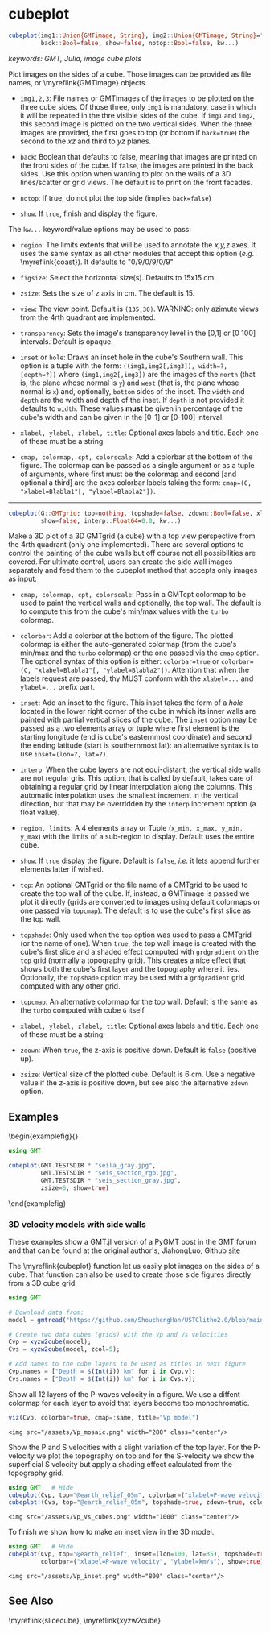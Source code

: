 # cubeplot

```julia
cubeplot(img1::Union{GMTimage, String}, img2::Union{GMTimage, String}="", img3::Union{GMTimage, String}="";
         back::Bool=false, show=false, notop::Bool=false, kw...)
```

*keywords: GMT, Julia, image cube plots*

Plot images on the sides of a cube. Those images can be provided as file names, or \myreflink{GMTimage} objects.

- `img1,2,3`: File names or GMTimages of the images to be plotted on the three cube sides. Of those three, only
  `img1` is mandatory, case in which it will be repeated in the thre visible sides of the cube. If `img1` and
  `img2`, this second image is plotted on the two vertical sides. When the three images are provided, the first
  goes to top (or bottom if `back=true`) the second to the *xz* and third to *yz* planes. 

- `back`: Boolean that defaults to false, meaning that images are printed on the front sides of the cube. If `false`,
  the images are printed in the back sides. Use this option when wanting to plot on the walls of a 3D lines/scatter
  or grid views. The default is to print on the front facades.

- `notop`: If true, do not plot the top side (implies `back=false`)

- `show`: If `true`, finish and display the figure.

The `kw...` keyword/value options may be used to pass:

- `region`: The limits extents that will be used to annotate the *x,y,z* axes. It uses the same syntax as all
  other modules that accept this option (*e.g.* \myreflink{coast}). It defaults to "0/9/0/9/0/9"

- `figsize`: Select the horizontal size(s). Defaults to 15x15 cm.

- `zsize`: Sets the size of *z* axis in cm. The default is 15.

- `view`: The view point. Default is `(135,30)`. WARNING: only azimute views from the 4rth quadrant are implemented.

- `transparency`: Sets the image's transparency level in the [0,1] or [0 100] intervals. Default is opaque.

- `inset` or `hole`: Draws an inset hole in the cube's Southern wall. This option is a tuple with the form:
  ``((img1,img2[,img3]), width=?, [depth=?])`` where ``(img1,img2[,img3])`` are the images of the `north`
  (that is, the plane whose normal is `y`) and `west` (that is, the plane whose normal is `x`)
  and, optionally, `bottom` sides of the inset. The `width` and `depth` are the width and depth of the inset.
  If `depth` is not provided it defaults to `width`. These values **must** be given in percentage of the cube's width
  and can be given in the [0-1] or [0-100] interval.

- `xlabel, ylabel, zlabel, title`: Optional axes labels and title. Each one of these must be a string.

- `cmap, colormap, cpt, colorscale`: Add a colorbar at the bottom of the figure. The colormap can be passed as a
  single argument or as a tuple of arguments, where first must be the colormap and second [and optional a third]
  are the axes colorbar labels taking the form: `cmap=(C, "xlabel=Blabla1"[, "ylabel=Blabla2"])`.

---
```julia
cubeplot(G::GMTgrid; top=nothing, topshade=false, zdown::Bool=false, xlabel="", ylabel="", zlabel="", title="",
         show=false, interp::Float64=0.0, kw...)
```

Make a 3D plot of a 3D GMTgrid (a cube) with a top view perspective from the 4rth quadrant (only one implemented).
There are several options to control the painting of the cube walls but off course not all possibilities are covered.
For ultimate control, users can create the side wall images separately and feed them to the cubeplot method that
accepts only images as input. 

- `cmap, colormap, cpt, colorscale`: Pass in a GMTcpt colormap to be used to paint the vertical walls and
  optionally, the top wall. The default is to compute this from the cube's min/max values with the `turbo` colormap.

- `colorbar`: Add a colorbar at the bottom of the figure. The plotted colormap is either the auto-generated colormap
  (from the cube's min/max and the `turbo` colormap) or the one passed via the `cmap` option. The optional syntax of
  this option is either: `colorbar=true` or `colorbar=(C, "xlabel=Blabla1"[, "ylabel=Blabla2"])`. Attention that when
  the labels request are passed, thy MUST conform with the `xlabel=...` and `ylabel=...` prefix part.

- `inset`: Add an inset to the figure. This inset takes the form of a _hole_ located in the lower right corner of
  the cube in which its inner walls are painted with partial vertical slices of the cube. The `inset` option
  may be passed as a two elements array or tuple where first element is the starting longitude (end is cube's easternmost
  coordinate) and second the ending latitude (start is southernmost lat): an alternative syntax is to use
  `inset=(lon=?, lat=?)`.

- `interp`: When the cube layers are not equi-distant, the vertical side walls are not regular gris. This option,
  that is called by default, takes care of obtaining a regular grid by linear interpolation along the columns.
  This automatic interpolation uses the smallest increment in the vertical direction, but that may be overridden
  by the `interp` increment option (a float value).

- `region, limits`: A 4 elements array or Tuple (`x_min, x_max, y_min, y_max`) with the limits of a sub-region to display.
  Default uses the entire cube.

- `show`: If `true` display the figure. Default is `false`, _i.e._ it lets append further elements latter if wished.

- `top`: An optional GMTgrid or the file name of a GMTgrid to be used to create the top wall of the cube. If, instead,
  a GMTimage is passed we plot it directly (grids are converted to images using default colormaps or one passed via `topcmap`).
  The default is to use the cube's first slice as the top wall.

- `topshade`: Only used when the `top` option was used to pass a GMTgrid (or the name of one). When `true`, the top wall
  image is created with the cube's first slice and a shaded effect computed with `grdgradient` on the `top` grid
  (normally a topography grid). This creates a nice effect that shows both the cube's first layer and the topography where it lies. 
  Optionally, the `topshade` option may be used with a `grdgradient` grid computed with any other grid.

- `topcmap`: An alternative colormap for the top wall. Default is the same as the `turbo` computed with cube `G` itself.

- `xlabel, ylabel, zlabel, title`: Optional axes labels and title. Each one of these must be a string.

- `zdown`: When `true`, the z-axis is positive down. Default is `false` (positive up).

- `zsize`: Vertical size of the plotted cube. Default is 6 cm. Use a negative value if the z-axis is positive down, but
  see also the alternative `zdown` option.

Examples
--------

\begin{examplefig}{}
```julia
using GMT

cubeplot(GMT.TESTSDIR * "seila_gray.jpg",
         GMT.TESTSDIR * "seis_section_rgb.jpg",
         GMT.TESTSDIR * "seis_section_gray.jpg",
         zsize=6, show=true)
```
\end{examplefig}

### 3D velocity models with side walls

These examples show a GMT.jl version of a PyGMT post in the GMT forum and that can be found at the original
author's, JiahongLuo, Github [site](https://github.com/Luojiahong/PyGMT_3D_mapview/blob/main/mapview_3d_earthquake.ipynb)

The \myreflink{cubeplot} function let us easily plot images on the sides of a cube. That function can also be used
to create those side figures directly from a 3D cube grid.

```julia
using GMT

# Download data from:
model = gmtread("https://github.com/ShouchengHan/USTClitho2.0/blob/main/USTClitho2.0.wrst.sea_level.txt");

# Create two data cubes (grids) with the Vp and Vs velocities
Cvp = xyzw2cube(model);
Cvs = xyzw2cube(model, zcol=5);

# Add names to the cube layers to be used as titles in next figure
Cvp.names = ["Depth = $(Int(i)) km" for i in Cvp.v];
Cvs.names = ["Depth = $(Int(i)) km" for i in Cvs.v];
```

Show all 12 layers of the P-waves velocity in a figure. We use a diffent colormap for each layer to avoid that
layers become too monochromatic.

```julia
viz(Cvp, colorbar=true, cmap=:same, title="Vp model")
```

~~~
<img src="/assets/Vp_mosaic.png" width="280" class="center"/>
~~~

Show the P and S velocities with a slight variation of the top layer. For the P-velocity we plot the topography on top
and for the S-velocity we show the superficial S velocity but apply a shading effect calculated from the topography
grid.

```julia
using GMT	# Hide
cubeplot(Cvp, top="@earth_relief_05m", colorbar=("xlabel=P-wave velocity", "ylabel=km/s"), zdown=true, title="Vp model")
cubeplot!(Cvs, top="@earth_relief_05m", topshade=true, zdown=true, colorbar=("xlabel=S-wave velocity", "ylabel=km/s"), xshift=18, title="Vs model", show=true)
```

~~~
<img src="/assets/Vp_Vs_cubes.png" width="1000" class="center"/>
~~~

To finish we show how to make an inset view in the 3D model.

```julia
using GMT	# Hide
cubeplot(Cvp, top="@earth_relief", inset=(lon=100, lat=35), topshade=true, zdown=true,
         colorbar=("xlabel=P-wave velocity", "ylabel=km/s"), show=true)
```

~~~
<img src="/assets/Vp_inset.png" width="800" class="center"/>
~~~

See Also
--------

\myreflink{slicecube}, \myreflink{xyzw2cube}
